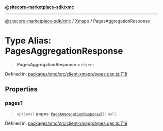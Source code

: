 [**@sitecore-marketplace-sdk/xmc**](../../../../README.md)

***

[@sitecore-marketplace-sdk/xmc](../../../../README.md) / [Xmapp](../README.md) / PagesAggregationResponse

# Type Alias: PagesAggregationResponse

> **PagesAggregationResponse** = `object`

Defined in: [packages/xmc/src/client-xmapp/types.gen.ts:718](https://github.com/Sitecore/marketplace-sdk/blob/main/packages/xmc/src/client-xmapp/types.gen.ts#L718)

## Properties

### pages?

> `optional` **pages**: [`PageAggregationResponse`](PageAggregationResponse.md)[] \| `null`

Defined in: [packages/xmc/src/client-xmapp/types.gen.ts:719](https://github.com/Sitecore/marketplace-sdk/blob/main/packages/xmc/src/client-xmapp/types.gen.ts#L719)

